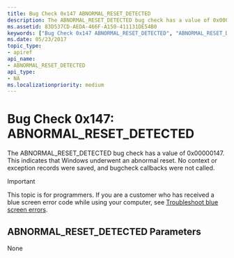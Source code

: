 ```yaml
---
title: Bug Check 0x147 ABNORMAL_RESET_DETECTED
description: The ABNORMAL_RESET_DETECTED bug check has a value of 0x00000147. This indicates that Windows underwent an abnormal reset.
ms.assetid: 83D537CD-AEDA-466F-A150-411131DE54B0
keywords: ["Bug Check 0x147 ABNORMAL_RESET_DETECTED", "ABNORMAL_RESET_DETECTED"]
ms.date: 05/23/2017
topic_type:
- apiref
api_name:
- ABNORMAL_RESET_DETECTED
api_type:
- NA
ms.localizationpriority: medium
---
```


# Bug Check 0x147: ABNORMAL\_RESET\_DETECTED


The ABNORMAL\_RESET\_DETECTED bug check has a value of 0x00000147. This indicates that Windows underwent an abnormal reset. No context or exception records were saved, and bugcheck callbacks were not called.

> [!IMPORTANT]
> This topic is for programmers. If you are a customer who has received a blue screen error code while using your computer, see [Troubleshoot blue screen errors](https://www.windows.com/stopcode).


## ABNORMAL\_RESET\_DETECTED Parameters


None

 

 




